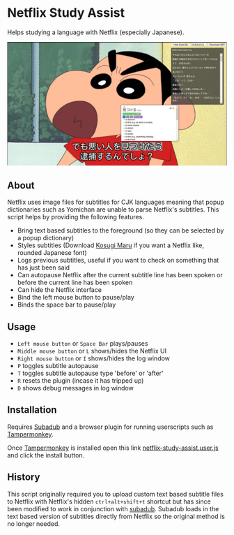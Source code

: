 # Netflix Study Assist
Helps studying a language with Netflix (especially Japanese).

![screenshot](screenshot.jpg)

## About
Netflix uses image files for subtitles for CJK languages meaning that popup dictionaries such as Yomichan are unable to parse Netflix's subtitles. This script helps by providing the following features.

- Bring text based subtitles to the foreground (so they can be selected by a popup dictionary)
- Styles subtitles (Download [Kosugi Maru](https://fonts.google.com/specimen/Kosugi+Maru) if you want a Netflix like, rounded Japanese font)
- Logs previous subtitles, useful if you want to check on something that has just been said
- Can autopause Netflix after the current subtitle line has been spoken or before the current line has been spoken
- Can hide the Netflix interface
- Bind the left mouse button to pause/play
- Binds the space bar to pause/play

## Usage


- `Left mouse button` or `Space Bar` plays/pauses
- `Middle mouse button` or `L` shows/hides the Netflix UI
- `Right mouse button` or `I` shows/hides the log window
- `P` toggles subtitle autopause
- `T` toggles subtitle autopause type 'before' or 'after'
- `R` resets the plugin (incase it has tripped up)
- `D` shows debug messages in log window

## Installation
Requires [Subadub](https://github.com/rsimmons/subadub) and a browser plugin for running userscripts such as [Tampermonkey](https://www.tampermonkey.net).

Once [Tampermonkey](https://www.tampermonkey.net) is installed open this link [netflix-study-assist.user.js](https://github.com/chriskempson/netflix-study-assist/raw/master/netflix-study-assist.user.js) and click the install button.

## History
This script originally required you to upload custom text based subtitle files to Netflix with Netflix's hidden `ctrl+alt+shift+t` shortcut but has since been modified to work in conjunction with [subadub](https://github.com/rsimmons/subadub). Subadub loads in the text based version of subtitles directly from Netflix so the original method is no longer needed.
